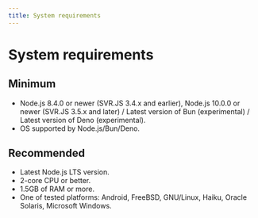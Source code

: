 ```yaml
---
title: System requirements
---
```


# System requirements

## Minimum

- Node.js 8.4.0 or newer (SVR.JS 3.4.x and earlier), Node.js 10.0.0 or newer (SVR.JS 3.5.x and later) / Latest version of Bun (experimental) / Latest version of Deno (experimental).
- OS supported by Node.js/Bun/Deno.

## Recommended

- Latest Node.js LTS version.
- 2-core CPU or better.
- 1.5GB of RAM or more.
- One of tested platforms: Android, FreeBSD, GNU/Linux, Haiku, Oracle Solaris, Microsoft Windows.
